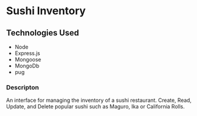 # Sushi Inventory

## Technologies Used

- Node
- Express.js
- Mongoose
- MongoDb
- pug

### Descripton

An interface for managing the inventory of a sushi restaurant. Create, Read, Update, and Delete popular sushi such as Maguro, Ika or California Rolls.

